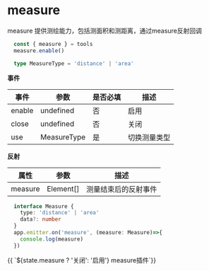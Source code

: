 
# measure
 measure 提供测绘能力，包括测面积和测距离，通过measure反射回调
```ts
  const { measure } = tools
  measure.enable()

  type MeasureType = 'distance' | 'area'
```

**事件**

| 事件      |   参数    |  是否必填   |     描述    |
| ---- | ---- | ---- | ---- |
| enable | undefined  |  否  |  启用  |
| close | undefined  | 否   |  关闭   |
| use | MeasureType  |  是  |  切换测量类型   |

**反射**

| 属性    |   参数    |    描述    |
| ---- | ---- | ---- |
| measure | Element[]   |  测量结束后的反射事件  |

```ts
  interface Measure {
    type: 'distance' | 'area'
    data?: number
  }
  app.emitter.on('measure', (measure: Measure)=>{
    console.log(measure)
  })
```

<div class="w-[500px] h-[700px]">
  <div class="flex w-full flex-col">
    <div class="flex mb-2">
      <el-select :modelValue="state.measureType" @change="changeMeasureType">
        <el-option value="distance" label="测距"></el-option>
        <el-option value="area" label="测面积"></el-option>
      </el-select>
      <el-button class="ml-2 mr-2"  @click="switcher('measure', !state.measure)" type="primary">{{ `${state.measure ? '关闭': '启用'} measure插件`}}</el-button>
    </div>
  </div>
  <div class="w-[500px] h-[500px] border" ref="mapRef"></div>
</div>

<script setup>
  import { ref, onMounted, reactive } from 'vue'
  import { createApp } from 'web-map-service'

  const state = reactive({
    measure: false,
    measureType: 'distance',
  })

  const mapRef = ref()

  let [ measure] = []

  function changeMeasureType(type) {
    state.measureType = type
    measure.use(type)
  }

  function switcher(type, status) {
    if (status) {
      enable(type)
      return
    }
    close(type)
  }

    function enable(type) {
    switch(type) {
      case 'measure': 
        measure.enable()
        break
    }
    state[type] = true
  }

  function close(type) {
    switch(type) {
      case 'measure': 
        measure.close()
        break
    }
    state[type] = false
  }


  onMounted(()=>{
    const app = createApp({
      el: mapRef.value
    })
    measure = app.tools.measure
    changeMeasureType(state.measureType)
  })

</script>
